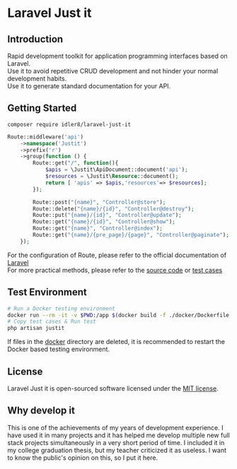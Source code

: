 # Laravel Just it

## Introduction

Rapid development toolkit for application programming interfaces based on Laravel.  
Use it to avoid repetitive CRUD development and not hinder your normal development habits.  
Use it to generate standard documentation for your API.

## Getting Started

`composer require idler8/laravel-just-it`

```php
Route::middleware('api')
    ->namespace('Justit')
    ->prefix('r')
    ->group(function () {
        Route::get("/", function(){
            $apis = \Justit\ApiDocument::document('api');
            $resources = \Justit\Resource::document();
            return [ 'apis' => $apis,'resources'=> $resources];
        });

        Route::post("{name}", "Controller@store");
        Route::delete("{name}/{id}", "Controller@destroy");
        Route::put("{name}/{id}", "Controller@update");
        Route::get("{name}/{id}", "Controller@show");
        Route::get("{name}", "Controller@index");
        Route::get("{name}/{pre_page}/{page}", "Controller@paginate");
    });
```
For the configuration of Route, please refer to the official documentation of [Laravel](https://laravel.com/docs/routing#parameters-and-dependency-injection)  
For more practical methods, please refer to the [source code](/src) or [test cases](/docker/tests)

## Test Environment

```bash
# Run a Docker testing environment
docker run --rm -it -v $PWD:/app $(docker build -f ./docker/Dockerfile . -q)
# Copy test cases & Run test
php artisan justit
```
If files in the [docker](/docker) directory are deleted, it is recommended to restart the Docker based testing environment.

## License

Laravel Just it is open-sourced software licensed under the [MIT license](LICENSE.md).

## Why develop it
This is one of the achievements of my years of development experience. I have used it in many projects and it has helped me develop multiple new full stack projects simultaneously in a very short period of time. I included it in my college graduation thesis, but my teacher criticized it as useless. I want to know the public's opinion on this, so I put it here.
